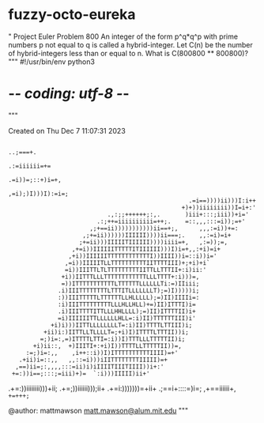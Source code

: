 # fuzzy-octo-eureka

" Project Euler Problem 800
An integer of the form p^q*q^p with prime numbers p not equal to q is called a hybrid-integer.
Let C(n) be the number of hybrid-integers less than or equal to n.
What is C(800800 ** 800800)?
"""
#!/usr/bin/env python3
# -*- coding: utf-8 -*-
"""

Created on Thu Dec  7 11:07:31 2023


                                                                    ..;===+.
                                                                .:=iiiiii=+=
                                                             .=i))=;::+)i=+,
                                                          ,=i);)I)))I):=i=;
                                                       .=i==))))ii)))I:i++
                                                     +)+))iiiiiiii))I=i+:'
                                .,:;;++++++;:,.       )iii+:::;iii))+i='
                             .:;++=iiiiiiiiii=++;.    =::,,,:::=i));=+'
                           ,;+==ii)))))))))))ii==+;,      ,,,:=i))+=:
                         ,;+=ii))))))IIIIII))))ii===;.    ,,:=i)=i+
                        ;+=ii)))IIIIITIIIIII))))iiii=+,   ,:=));=,
                      ,+=i))IIIIIITTTTTITIIIIII)))I)i=+,,:+i)=i+
                     ,+i))IIIIIITTTTTTTTTTTTI))IIII))i=::i))i='
                    ,=i))IIIIITLLTTTTTTTTTTIITTTTIII)+;+i)+i`
                    =i))IIITTLTLTTTTTTTTTIITTLLTTTII+:i)ii:'
                   +i))IITTTLLLTTTTTTTTTTTTLLLTTTT+:i)))=,
                   =))ITTTTTTTTTTTLTTTTTTLLLLLLTi:=)IIiii;
                  .i)IIITTTTTTTTLTTTITLLLLLLLT);=)I)))))i;
                  :))IIITTTTTLTTTTTTLLHLLLLL);=)II)IIIIi=:
                  :i)IIITTTTTTTTTLLLHLLHLL)+=)II)ITTTI)i=
                  .i)IIITTTTITTLLLHHLLLL);=)II)ITTTTII)i+
                  =i)IIIIIITTLLLLLLHLL=:i)II)TTTTTTIII)i'
                +i)i)))IITTLLLLLLLLT=:i)II)TTTTLTTIII)i;
              +ii)i:)IITTLLTLLLLT=;+i)I)ITTTTLTTTII))i;
             =;)i=:,=)ITTTTLTTI=:i))I)TTTLLLTTTTTII)i;
           +i)ii::,  +)IIITI+:+i)I))TTTTLLTTTTTII))=,
         :=;)i=:,,    ,i++::i))I)ITTTTTTTTTTIIII)=+'
       .+ii)i=::,,   ,,::=i)))iIITTTTTTTTIIIII)=+
      ,==)ii=;:,,,,:::=ii)i)iIIIITIIITIIII))i+:'
     +=:))i==;:::;=iii)+)=  `:i)))IIIII)ii+'
   .+=:))iiiiiiii)))+ii;
  .+=;))iiiiii)));ii+
 .+=i:)))))))=+ii+
.;==i+::::=)i=;
,+==iiiiii+,
`+=+++;`


@author: mattmawson matt.mawson@alum.mit.edu
"""

